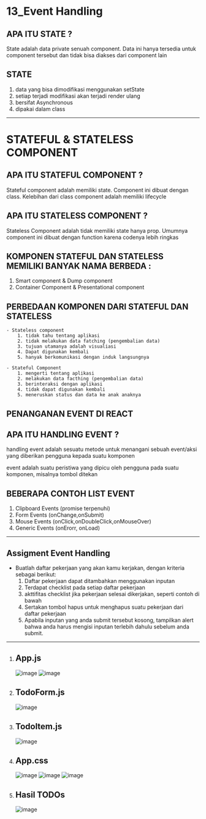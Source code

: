 # 13_Event Handling

## APA ITU STATE ?

State adalah data private senuah component. Data ini hanya tersedia untuk component tersebut dan tidak bisa diakses dari component lain

## STATE
1. data yang bisa dimodifikasi menggunakan setState
2. setiap terjadi modifikasi akan terjadi render ulang
3. bersifat Asynchronous
4. dipakai dalam class

----------------------------------------------------------------------------------------------

# STATEFUL & STATELESS COMPONENT

## APA ITU STATEFUL COMPONENT ?
Stateful component adalah memiliki state. Component ini dibuat dengan class. Kelebihan dari class component adalah memiliki lifecycle

## APA ITU STATELESS COMPONENT ?
Stateless Component adalah tidak memiliki state hanya prop. Umumnya component ini dibuat dengan function karena codenya lebih ringkas

## KOMPONEN STATEFUL DAN STATELESS MEMILIKI BANYAK NAMA BERBEDA :
1. Smart component & Dump component
2. Container Component & Presentational component

## PERBEDAAN KOMPONEN DARI STATEFUL DAN STATELESS

    - Stateless component 
        1. tidak tahu tentang aplikasi
        2. tidak melakukan data fatching (pengembalian data)
        3. tujuan utamanya adalah visualiasi
        4. Dapat digunakan kembali 
        5. hanyak berkomunikasi dengan induk langsungnya

    - Stateful Component
        1. mengerti tentang aplikasi
        2. melakukan data facthing (pengembalian data)
        3. berinteraksi dengan aplikasi
        4. tidak dapat digunakan kembali
        5. meneruskan status dan data ke anak anaknya

## PENANGANAN EVENT DI REACT

## APA ITU HANDLING EVENT ?

handling event adalah sesuatu metode untuk menangani sebuah event/aksi yang diberikan pengguna kepada suatu komponen

event adalah suatu peristiwa yang dipicu oleh pengguna pada suatu komponen, misalnya tombol ditekan

## BEBERAPA CONTOH LIST EVENT
1. Clipboard Events (promise terpenuhi)
2. Form Events (onChange,onSubmit)
3. Mouse Events (onClick,onDoubleClick,onMouseOver)
4. Generic Events (onErorr, onLoad)

----------------------------------------------------------------------------------------------

## Assigment Event Handling

- Buatlah daftar pekerjaan yang akan kamu kerjakan, dengan kriteria sebagai berikut:
    1. Daftar pekerjaan dapat ditambahkan menggunakan inputan
    2. Terdapat checklist pada setiap daftar pekerjaan
    3. akttifitas checklist jika pekerjaan selesai dikerjakan, seperti contoh di bawah
    4. Sertakan tombol hapus untuk menghapus suatu pekerjaan dari daftar pekerjaan
    5. Apabila inputan yang anda submit tersebut kosong, tampilkan alert bahwa anda harus   mengisi inputan terlebih dahulu sebelum anda submit.

----------------------------------------------------------------------------------------------

1. ## App.js
   ![image](img/AppJS-1.jpg)
   ![image](img/AppJS-2.jpg)

2. ## TodoForm.js
   ![image](img/TodoForm.jpg)

3. ## TodoItem.js
   ![image](img/TodoItem.jpg)

4. ## App.css
   ![image](img/AppCss-1.jpg)
   ![image](img/AppCss-2.jpg)
   ![image](img/AppCss-3.jpg)

5. ## Hasil TODOs
   ![image](img/Hasil-TODOs-1.jpg)
   